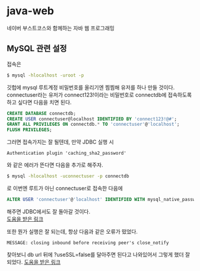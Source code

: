 # java-web
네이버 부스트코스와 함께하는 자바 웹 프로그래밍

## MySQL 관련 설정
접속은
```bash
$ mysql -hlocalhost -uroot -p
```

깃헙에 mysql 루트계정 비밀번호를 올리기엔 찜찜해 유저를 하나 만들 것이다. connectuser라는 유저가 connect123!이라는 비밀번호로 connectdb에 접속하도록 하고 싶다면 다음을 치면 된다.

```sql
CREATE DATABASE connectdb;
CREATE USER connectuser@localhost IDENTIFIED BY 'connect123!@#';
GRANT ALL PRIVILEGES ON connectdb.* TO 'connectuser'@'localhost';
FLUSH PRIVILEGES;
```

그러면 접속가지는 잘 될텐데, 만약 JDBC 실행 시
```
Authentication plugin 'caching_sha2_password'
```
와 같은 에러가 뜬다면 다음을 추가로 해주자.

```bash
$ mysql -hlocalhost -uconnectuser -p connectdb
```
로 이번엔 루트가 아닌 connectuser로 접속한 다음에

```sql
ALTER USER 'connectuser'@'localhost' IDENTIFIED WITH mysql_native_password BY 'connect123!';
```

해주면 JDBC에서도 잘 돌아갈 것이다.  
[도움을 받은 링크](https://seoulbliss.tistory.com/88)

또한 뭔가 실행은 잘 되는데, 항상 다음과 같은 오류가 떴었다.
```
MESSAGE: closing inbound before receiving peer's close_notify
```

찾아보니 db url 뒤에 ?useSSL=false를 달아주면 된다고 나와있어서 그렇게 했더 잘 되었다.
[도움을 받은 링크](https://kimmy100b.github.io/error/2020/10/02/jsp-error/)
